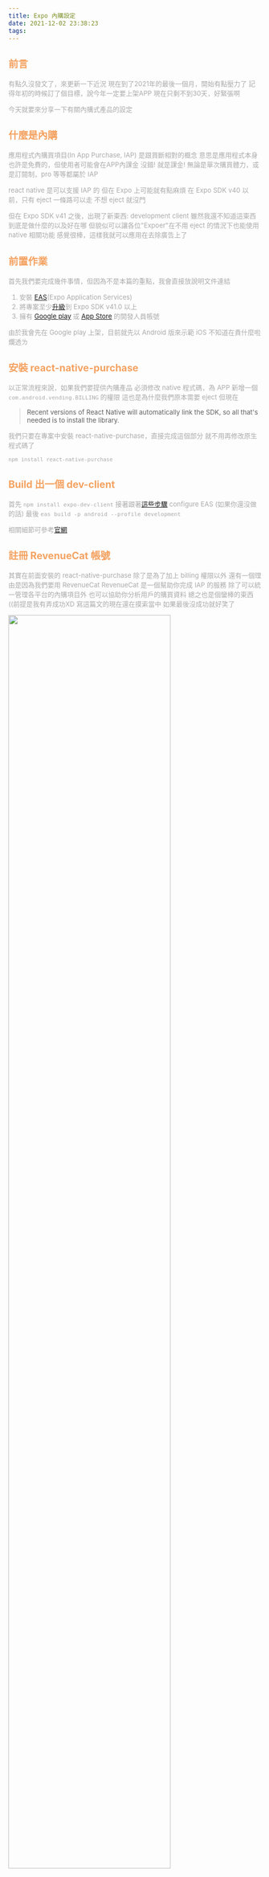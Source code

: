 ```yaml
---
title: Expo 內購設定
date: 2021-12-02 23:38:23
tags:
---
```


<font size="2" color="#aaa">

## <font color="#f4a261">前言</font>

有點久沒發文了，來更新一下近況
現在到了2021年的最後一個月，開始有點壓力了
記得年初的時候訂了個目標，說今年一定要上架APP
現在只剩不到30天，好緊張啊

今天就要來分享一下有關內購式產品的設定

## <font color="#f4a261">什麼是內購</font>

應用程式內購買項目(In App Purchase, IAP)
是跟買斷相對的概念
意思是應用程式本身也許是免費的，但使用者可能會在APP內課金
沒錯! 就是課金!
無論是單次購買體力，或是訂閱制，pro 等等都屬於 IAP

react native 是可以支援 IAP 的
但在 Expo 上可能就有點麻煩
在 Expo SDK v40 以前，只有 eject 一條路可以走
不想 eject 就沒門

但在 Expo SDK v41 之後，出現了新東西: development client
雖然我還不知道這東西到底是做什麼的以及好在哪
但貌似可以讓各位"Expoer"在不用 eject 的情況下也能使用 native 相關功能
感覺很棒，這樣我就可以應用在去除廣告上了

## <font color="#f4a261">前置作業</font>

首先我們要完成幾件事情，但因為不是本篇的重點，我會直接放說明文件連結

1. 安裝 [EAS](https://docs.expo.dev/build/setup/)(Expo Application Services)
2. 將專案至少[升級](https://docs.expo.dev/workflow/upgrading-expo-sdk-walkthrough/)到 Expo SDK v41.0 以上
3. 擁有 [Google play](https://play.google.com/intl/zh-TW/console/about/) 或 [App Store](https://developer.apple.com/programs/) 的開發人員帳號

由於我會先在 Google play 上架，目前就先以 Android 版來示範
iOS 不知道在貴什麼啦爛透ㄌ

## <font color="#f4a261">安裝 react-native-purchase</font>

以正常流程來說，如果我們要提供內購產品
必須修改 native 程式碼，為 APP 新增一個 `com.android.vending.BILLING` 的權限
這也是為什麼我們原本需要 eject 
但現在

> Recent versions of React Native will automatically link the SDK, so all that's needed is to install the library.

我們只要在專案中安裝 react-native-purchase，直接完成這個部分
就不用再修改原生程式碼了
```
npm install react-native-purchase
```

## <font color="#f4a261">Build 出一個 dev-client</font>

首先 `npm install expo-dev-client`
接著跟著[這些步驟](https://docs.expo.dev/development/build/) configure EAS (如果你還沒做的話)
最後 `eas build -p android --profile development`

相關細節可參考[官網](https://docs.expo.dev/development/getting-started/)


## <font color="#f4a261">註冊 RevenueCat 帳號</font>
其實在前面安裝的 react-native-purchase 除了是為了加上 billing 權限以外
還有一個理由是因為我們要用 RevenueCat
RevenueCat 是一個幫助你完成 IAP 的服務
除了可以統一管理各平台的內購項目外
也可以協助你分析用戶的購買資料
總之也是個蠻棒的東西 ((前提是我有弄成功XD
寫這篇文的現在還在摸索當中
如果最後沒成功就好笑了

<img style="width:80%" src="https://i.imgur.com/p4pJElB.png"></img>

先到[官網](https://www.revenuecat.com)註冊帳號吧

